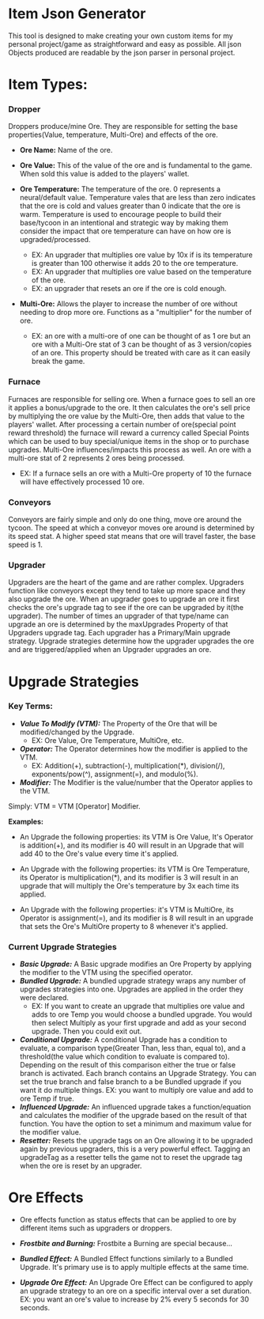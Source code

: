 ﻿# Item Json Generator
This tool is designed to make creating your own custom items for my personal project/game as straightforward and easy as possible.
All json Objects produced are readable by the json parser in personal project.


# Item Types: 

### Dropper
 Droppers produce/mine Ore. They are responsible for setting the base properties(Value, temperature, Multi-Ore) and effects of the ore.
 - **Ore Name:** Name of the ore. 

 - **Ore Value:** This of the value of the ore and is fundamental to the game. When sold this value is added to the players' wallet.

 - **Ore Temperature:** The temperature of the ore. 0 represents a neural/default value. Temperature vales that are less
than zero indicates that the ore is cold and values greater than 0 indicate that the ore is warm. Temperature is used to
encourage people to build their base/tycoon in an intentional and strategic way by making them consider the impact that
ore temperature can have on how ore is upgraded/processed. 
   - EX: An upgrader that multiplies ore value by 10x if is its temperature is greater than 100 otherwise it adds 20 to the ore temperature. 
   - EX: An upgrader that multiplies ore value based on the temperature of the ore. 
   - EX: an upgrader that resets an ore if the ore is cold enough.
 - **Multi-Ore:** Allows the player to increase the number of ore without needing to drop more ore.
Functions as a "multiplier" for the number of ore.
   - EX: an ore with a multi-ore of one can be thought of as 1 ore but an ore with a Multi-Ore stat of 3 can be thought 
   of as 3 version/copies of an ore. This property should be treated with care as it can easily break the game. 
 
### Furnace
Furnaces are responsible for selling ore. When a furnace goes to sell an ore it applies a bonus/upgrade to the ore. It
then calculates the ore's sell price by multiplying the ore value by the Multi-Ore, then adds that value to the players' wallet.
After processing a certain number of ore(special point reward threshold)
the furnace will reward a currency called Special Points which can be used to buy special/unique items in the shop or to
purchase upgrades. Multi-Ore influences/impacts this process as well. An ore with a multi-ore stat of 2 represents 2 ores
being processed.
- EX:  If a furnace sells an ore with a Multi-Ore property of 10 the furnace will have effectively processed 10 ore.

### Conveyors
Conveyors are fairly simple and only do one thing, move ore around the tycoon. The speed at which a conveyor moves ore around 
is determined by its speed stat. A higher speed stat means that ore will travel faster, the base speed is 1.

### Upgrader
Upgraders are the heart of the game and are rather complex. Upgraders function like conveyors except they tend to take up more space
and they also upgrade the ore. When an upgrader goes to upgrade an ore it first checks the ore's upgrade tag to see if
the ore can be upgraded by it(the upgrader). The number of times an upgrader of that type/name can upgrade an ore is determined by
the maxUpgrades Property of that Upgraders upgrade tag. Each upgrader has a Primary/Main upgrade strategy. 
Upgrade strategies determine how the upgrader upgrades the ore and are triggered/applied when an Upgrader upgrades an ore.

# Upgrade Strategies
### Key Terms:
- ***Value To Modify (VTM):***
The Property of the Ore that will be modified/changed by the Upgrade.
    - EX: Ore Value, Ore Temperature, MultiOre, etc.
- ***Operator:*** The Operator determines how the modifier is applied to the VTM.
    - EX: Addition(+), subtraction(-), multiplication(*), division(/), exponents/pow(^), assignment(=), and modulo(%).   
- ***Modifier:***  The Modifier is the value/number that the Operator applies to the VTM.


Simply: VTM = VTM [Operator] Modifier.

**Examples:** 
- An Upgrade the following properties: its VTM is Ore Value, It's Operator is addition(+), and its
modifier is 40 will result in an Upgrade that will add 40 to the Ore's value every time it's applied.

- An Upgrade with the following properties: its VTM is Ore Temperature, its Operator is multiplication(*), and its
modifier is 3 will result in an upgrade that will multiply the Ore's temperature by 3x each time its applied.

- An Upgrade with the following properties: it's VTM is MultiOre, its Operator is assignment(=), and its modifier is 8
will result in an upgrade that sets the Ore's MultiOre property to 8 whenever it's applied.
 
### Current Upgrade Strategies
- ***Basic Upgrade:*** A Basic upgrade modifies an Ore Property by applying the modifier to the VTM using the
specified operator.
- ***Bundled Upgrade:*** A bundled upgrade strategy wraps any number of upgrades strategies into one. Upgrades are applied in
the order they were declared.
    - EX: If you want to create an upgrade that multiplies ore value and adds to ore Temp you would choose a bundled upgrade.
    You would then select Multiply as your first upgrade and add as your second upgrade. Then you could exit out. 
- ***Conditional Upgrade:*** A conditional Upgrade has a condition to evaluate, a comparison type(Greater Than, less than, equal to), 
and a threshold(the value which condition to evaluate is compared to). Depending on the result of this comparison either
the true or false branch is activated. Each branch contains an Upgrade Strategy.
You can set the true branch and false branch to a be Bundled upgrade if you want it do multiple things.
 EX: you want to multiply ore value and add to ore Temp if true.
- ***Influenced Upgrade:*** An influenced upgrade takes a function/equation and calculates the modifier of the upgrade based on
the result of that function. You have the option to set a minimum and maximum value for the modifier value. 
- ***Resetter:*** Resets the upgrade tags on an Ore allowing it to be upgraded again by previous upgraders, this is a very
powerful effect. Tagging an upgradeTag as a resetter tells the game not to reset the upgrade tag
when the ore is reset by an upgrader.

# Ore Effects

- Ore effects function as status effects that can be applied to ore by different items such as upgraders or droppers.

- ***Frostbite and Burning:*** Frostbite a Burning are special because...
- ***Bundled Effect:*** A Bundled Effect functions similarly to a Bundled Upgrade. It's primary use is to apply multiple
effects at the same time.
- ***Upgrade Ore Effect:*** An Upgrade Ore Effect can be configured to apply an upgrade strategy to an ore on a specific
interval over a set duration. EX: you want an ore's value to increase by 2% every 5 seconds for 30 seconds.

